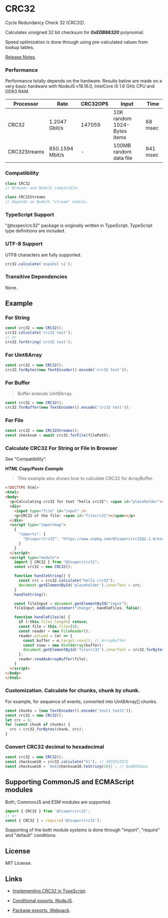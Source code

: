 # CRC32

Cycle Redundancy Check 32 (CRC32).

Calculates unsigned 32 bit checksum for ***0xEDB88320*** polynomial.

Speed optimization is done through using pre-calculated values from lookup tables.

[Release Notes](./NOTES.md).

### Performance

Performance totally depends on the hardware.
Results below are made on a very basic hardware with NodeJS v18.16.0, IntelCore i5 1.6 GHz CPU and DDR3 RAM.

| Processor | Rate | CRC32OPS | Input | Time |
| --- | --- | --- | --- | --- |
| CRC32 | 1.2047 Gbit/s | 147059 | 10K random 1024-Bytes items | 68 msec |
| CRC32Streams | 850.1594 Mbit/s | - | 100MB random data file | 941 msec |

### Compatibility

```JavaScript
class CRC32
// Browser and NodeJS compatible.
```

```JavaScript
class CRC32Streams
// Depends on NodeJS "stream" module.
```

### TypeScript Support

"@tsxper/crc32" package is originally written in TypeScript.
TypeScript type definitions are included.

### UTF-8 Support

UTF8 characters are fully supported.

```JavaScript
crc32.calculate('español sí');
```

### Transitive Dependencies
None.

## Example

### For String

```JavaScript
const crc32 = new CRC32();
crc32.calculate('crc32 test');
// or
crc32.forString('crc32 test');
```

### For Uint8Array

```JavaScript
const crc32 = new CRC32();
crc32.forBytes(new TextEncoder().encode('crc32 test'));
```

### For Buffer

> Buffer extends Uint8Array.

```JavaScript
const crc32 = new CRC32();
crc32.forBuffer(new TextEncoder().encode('crc32 test'));
```

### For File

```JavaScript
const crc32 = new CRC32Streams();
const checksum = await crc32.forFile(filePath);
```

### Calculate CRC32 For String or File In Browser 

See "Compatibility".

***HTML Copy/Paste Example***

> This example also shows how to calculate CRC32 for ArrayBuffer.

```html
<!DOCTYPE html>
<html>
<body>
  <p>Calculating crc32 for text "hello crc32": <span id="placeholder"></span></p>
  <div>
    <input type="file" id="input" />
    <p>CRC32 of the file: <span id="filecrc32"></span></p>
  </div>
  <script type="importmap">
    {
      "imports": {
        "@tsxper/crc32": "https://www.unpkg.com/@tsxper/crc32@2.1.0/esm/CRC32.js"
      }
    }
  </script>
  <script type="module">
    import { CRC32 } from "@tsxper/crc32";
    const crc32 = new CRC32();

    function handleString() {
      const crc = crc32.calculate("hello crc32");
      document.getElementById('placeholder').innerText = crc;
    }
    handleString();

    const fileInput = document.getElementById("input");
    fileInput.addEventListener("change", handleFiles, false);

    function handleFiles(e) {
      if (!this.files.length) return;
      const file = this.files[0];
      const reader = new FileReader();
      reader.onload = (e) => {
        const buffer = e.target.result; // ArrayBuffer
        const view = new Uint8Array(buffer);
        document.getElementById('filecrc32').innerText = crc32.forBytes(view);
      };
      reader.readAsArrayBuffer(file);
    }
  </script>
</body>
</html>
```

### Customization. Calculate for chunks, chunk by chunk.

For example, for sequence of events, converted into Uint8Array[] chunks.

```JavaScript
const chunks = [new TextEncoder().encode('text1 text2')];
const crc32 = new CRC32();
let crc = 0;
for (const chunk of chunks) {
  crc = crc32.forBytes(chunk, crc);
}

```

### Convert CRC32 decimal to hexadecimal

```JavaScript
const crc32 = new CRC32();
const checksum10 = crc32.calculate("hi"); // 3633523372
const checksum16 = `0x${checksum10.toString(16)}`; // 0xd8932aac
```

## Supporting CommonJS and ECMAScript modules

Both, CommonJS and ESM modules are supported.

```JavaScript
import { CRC32 } from '@tsxper/crc32';
// or
const { CRC32 } = require('@tsxper/crc32');
```

Supporting of the both module systems is done through "import", "require" and "default" conditions.

## License

MIT License.

## Links
+ [Implementing CRC32 in TypeScript](https://medium.com/@vbabak/implementing-crc32-in-typescript-ff3453a1a9e7).

+ [Conditional exports, NodeJS](https://nodejs.org/api/packages.html#conditional-exports).

+ [Package exports, Webpack](https://webpack.js.org/guides/package-exports/).

